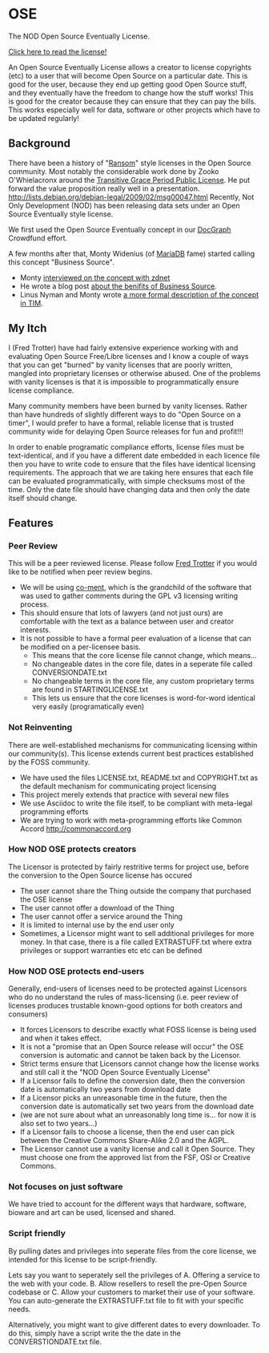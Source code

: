OSE
=======

The NOD Open Source Eventually License. 

<a href='https://github.com/ftrotter/OSE/blob/master/OSELicense.md'>Click here to read the license!</a>

An Open Source Eventually License allows a creator to license copyrights (etc) to a user that will become Open Source on a particular date. This is good for the user, because they end up getting good Open Source stuff, and they eventually have the freedom to change how the stuff works! This is good for the creator because they can ensure that they can pay the bills. This works especially well for data, software or other projects which have to be updated regularly!

Background
------

There have been a history of "<a href='http://freecode.com/articles/ransom-software-for-fun-and-profit'>Ransom</a>" style licenses in the Open Source community. Most notably the considerable work done by Zooko O'Whielacronx around the <a href='http://lists.debian.org/debian-legal/2009/02/msg00047.html'>Transitive Grace Period Public License</a>. He put forward the value proposition really well in a presentation. http://lists.debian.org/debian-legal/2009/02/msg00047.html   Recently, Not Only Development (NOD) has been releasing data sets under an Open Source Eventually style license.

We first used the Open Source Eventually concept in our <a href='http://docgraph.org'>DocGraph</a> Crowdfund effort.

A few months after that, Monty Widenius (of <a href='https://mariadb.org/'>MariaDB</a> fame) started calling this concept "Business Source". 

* Monty <a href='http://www.zdnet.com/open-source-its-true-cost-and-where-its-going-awry-by-monty-widenius-7000016024/'>interviewed on the concept with zdnet</a>
* He wrote a blog post <a href='http://monty-says.blogspot.com/2013/06/business-source-software-license-with.html'>about the benifits of Business Source</a>.
* Linus Nyman and Monty wrote <a href='http://timreview.ca/article/691'> a more formal description of the concept in TIM</a>. 
 
My Itch
------
I (Fred Trotter) have had fairly extensive experience working with and evaluating Open Source Free/Libre licenses and I know a couple of ways that you can get "burned" by vanity licenses that are poorly written, mangled into proprietary licenses or otherwise abused. One of the problems with vanity licenses is that it is impossible to programmatically ensure license compliance. 

Many community members have been burned by vanity licenses. Rather than have hundreds of slightly different ways to do "Open Source on a timer", I would prefer to have a formal, reliable license that is trusted community wide for delaying Open Source releases for fun and profit!!!

In order to enable programatic compliance efforts, license files must be text-identical, and if you have a different date embedded in each licence file then you have to write code to ensure that the files have identical licensing requirements. The approach that we are taking here ensures that each file can be evaluated programmatically, with simple checksums most of the time. Only the date file should have changing data and then only the date itself should change.

Features
------

### Peer Review

This will be a peer reviewed license. Please follow <a href='http://twitter.com/fredtrotter'>Fred Trotter</a> if you would like to be notified when peer review begins.

* We will be using <a href='http://www.co-ment.com/'>co-ment</a>, which is the grandchild of the software that was used to gather comments during the GPL v3 licensing writing process.
* This should ensure that lots of lawyers (and not just ours) are comfortable with the text as a balance between user and creator interests.
* It is not possible to have a formal peer evaluation of a license that can be modified on a per-licensee basis. 
   * This means that the core license file cannot change, which means...
   * No changeable dates in the core file, dates in a seperate file called CONVERSIONDATE.txt
   * No changeable terms in the core file, any custom proprietary terms are found in STARTINGLICENSE.txt
   * This lets us ensure that the core licenses is word-for-word identical very easily (programatically even)
   
### Not Reinventing

There are well-established mechanisms for communicating licensing within our community(s). This license extends current best practices established by the FOSS community.

   * We have used the files LICENSE.txt, README.txt and COPYRIGHT.txt as the default mechanism for communicating project licensing
   * This project merely extends that practice with several new files
   * We use Asciidoc to write the file itself, to be compliant with meta-legal programming efforts
   * We are trying to work with meta-programming efforts like Common Accord http://commonaccord.org

### How NOD OSE protects creators

The Licensor is protected by fairly restritive terms for project use, before the conversion to the Open Source license has occured
   * The user cannot share the Thing outside the company that purchased the OSE license
   * The user cannot offer a download of the Thing
   * The user cannot offer a service around the Thing
   * It is limited to internal use by the end user only
   * Sometimes, a Licensor might want to sell additional privileges for more money. In that case, there is a file called EXTRASTUFF.txt where extra privileges or support warranties etc etc can be defined

### How NOD OSE protects end-users

Generally, end-users of licenses need to be protected against Licensors who do no understand the rules of mass-licensing (i.e. peer review of licenses produces trustable known-good options for both creators and consumers)
   * It forces Licensors to describe exactly what FOSS license is being used and when it takes effect.
   * It is not a "promise that an Open Source release will occur" the OSE conversion is automatic and cannot be taken back by the Licensor.
   * Strict terms ensure that Licensors cannot change how the license works and still call it the "NOD Open Source Eventually License"
   * If a Licensor fails to define the conversion date, then the conversion date is automatically two years from download date
   * If a Licensor picks an unreasonable time in the future, then the conversion date is automatically set two years from the download date
   * (we are not sure about what an unreasonably long time is... for now it is also set to two years...)
   * If a Licensor fails to choose a license, then the end user can pick between the Creative Commons Share-Alike 2.0 and the AGPL.
   * The Licensor cannot use a vanity license and call it Open Source. They must choose one from the approved list from the FSF, OSI or Creative Commons.
   
### Not focuses on just software
We have tried to account for the different ways that hardware, software, bioware and art can be used, licensed and shared. 


### Script friendly

By pulling dates and privileges into seperate files from the core license, we intended for this license to be script-friendly. 
    
Lets say you want to seperately sell the privileges of A. Offering a service to the web with your code. B. Allow resellers to resell the pre-Open Source codebase or C. Allow your customers to market their use of your software. You can auto-generate the EXTRASTUFF.txt file to fit with your specific needs. 
    
Alternatively, you might want to give different dates to every downloader. To do this, simply have a script write the the date in the CONVERSTIONDATE.txt file. 

